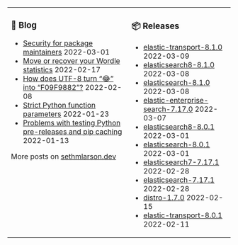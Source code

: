 <table><tr><td valign="top">

### 📰 Blog
<!-- blog starts -->
* [Security for package maintainers](http://sethmlarson.dev/blog/security-for-package-maintainers?date=2022-03-01) 2022-03-01
* [Move or recover your Wordle statistics](http://sethmlarson.dev/blog/wordle-stats?date=2022-02-17) 2022-02-17
* [How does UTF-8 turn “😂” into “F09F9882”?](http://sethmlarson.dev/blog/utf-8?date=2022-02-08) 2022-02-08
* [Strict Python function parameters](http://sethmlarson.dev/blog/strict-python-function-parameters?date=2022-01-23) 2022-01-23
* [Problems with testing Python pre-releases and pip caching](http://sethmlarson.dev/blog/python-prereleases-and-pip-cache?date=2022-01-13) 2022-01-13
<!-- blog ends -->
More posts on [sethmlarson.dev](https://sethmlarson.dev)
</td><td valign="top">

### 📦 Releases
<!-- other starts -->
* [elastic-transport-8.1.0](https://pypi.org/project/elastic-transport/8.1.0) 2022-03-09
* [elasticsearch8-8.1.0](https://pypi.org/project/elasticsearch8/8.1.0) 2022-03-08
* [elasticsearch-8.1.0](https://pypi.org/project/elasticsearch/8.1.0) 2022-03-08
* [elastic-enterprise-search-7.17.0](https://pypi.org/project/elastic-enterprise-search/7.17.0) 2022-03-07
* [elasticsearch8-8.0.1](https://pypi.org/project/elasticsearch8/8.0.1) 2022-03-01
* [elasticsearch-8.0.1](https://pypi.org/project/elasticsearch/8.0.1) 2022-03-01
* [elasticsearch7-7.17.1](https://pypi.org/project/elasticsearch7/7.17.1) 2022-02-28
* [elasticsearch-7.17.1](https://pypi.org/project/elasticsearch/7.17.1) 2022-02-28
* [distro-1.7.0](https://pypi.org/project/distro/1.7.0) 2022-02-15
* [elastic-transport-8.0.1](https://pypi.org/project/elastic-transport/8.0.1) 2022-02-11
<!-- other ends -->
</td></tr></table>
